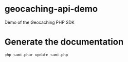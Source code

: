 # geocaching-api-demo
Demo of the Geocaching PHP SDK

# Generate the documentation

    php sami.phar update sami.php